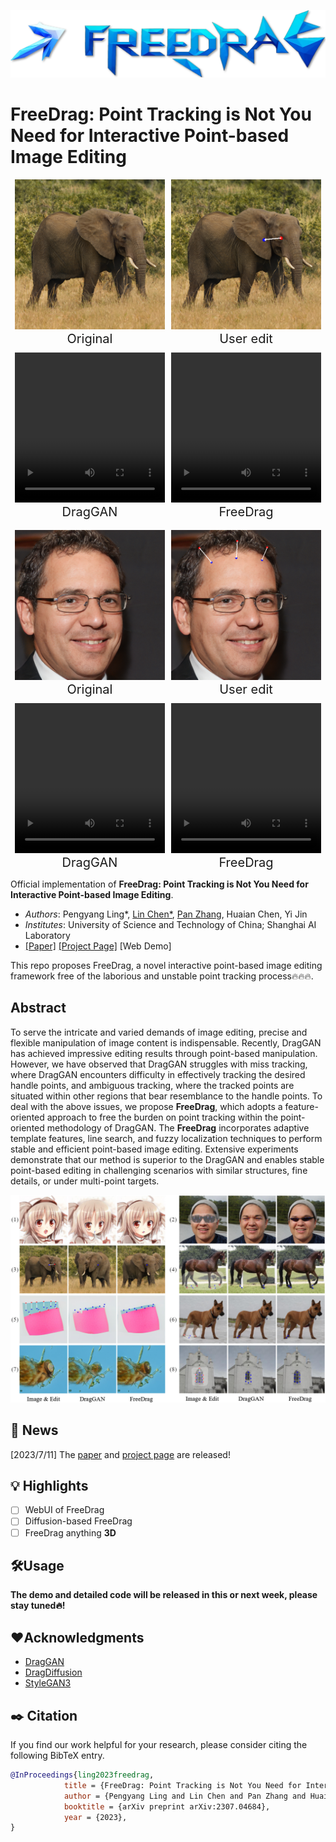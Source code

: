 <p align="center">
  <img src="./resources/logo2.png">
</p>

# FreeDrag: Point Tracking is Not You Need for Interactive Point-based Image Editing

<div style="display: flex; flex-wrap: wrap; gap: 10px; text-align: center; justify-content: center;">
  <div class="img-with-text">
      <img width="240" height="240" src="./resources/examples/elephant_53/original_clear.png" />
      <figcaption style="font-size:20px">Original</figcaption>
  </div>
  <div class="img-with-text">
      <img width="240" height="240" src="./resources/examples/elephant_53/original_edit.png" />
      <figcaption style="font-size:20px">User edit</figcaption>
  </div>
  <div class="video-with-text">
      <video width="240" height="240" controls>
          <source src="./resources/examples/elephant_53/DragGAN.mp4">
      </video>
      <figcaption style="font-size:20px">DragGAN</figcaption>
  </div>
  <div class="video-with-text">
      <video width="240" height="240" controls>
          <source src="./resources/examples/elephant_53/FreeDrag.mp4">
      </video>
      <figcaption style="font-size:20px">FreeDrag</figcaption>
  </div>
</div>

<br>

<div style="display: flex; flex-wrap: wrap; gap: 10px; text-align: center; justify-content: center;">
  <div class="img-with-text">
      <img width="240" height="240" src="./resources/examples/face_233/original_clear.png" />
      <figcaption style="font-size:20px">Original</figcaption>
  </div>
  <div class="img-with-text">
      <img width="240" height="240" src="./resources/examples/face_233/original_edit.png" />
      <figcaption style="font-size:20px">User edit</figcaption>
  </div>
  <div class="video-with-text">
      <video width="240" height="240" controls>
          <source src="./resources/examples/face_233/DragGAN.mp4">
      </video>
      <figcaption style="font-size:20px">DragGAN</figcaption>
  </div>
  <div class="video-with-text">
      <video width="240" height="240" controls>
          <source src="./resources/examples/face_233/FreeDrag.mp4">
      </video>
      <figcaption style="font-size:20px">FreeDrag</figcaption>
  </div>
</div>

Official implementation of **FreeDrag: Point Tracking is Not You Need for Interactive Point-based Image Editing**.
- *Authors*: Pengyang Ling*, [Lin Chen*](https://lin-chen.site), [Pan Zhang](https://panzhang0212.github.io/), Huaian Chen, Yi Jin
- *Institutes*: University of Science and Technology of China; Shanghai AI Laboratory
- [[Paper]](https://arxiv.org/abs/2307.04684) [[Project Page]](https://lin-chen.site/projects/freedrag) [Web Demo]

This repo proposes FreeDrag, a novel interactive point-based image editing framework free of the laborious and unstable point tracking process🔥🔥🔥.

## Abstract
To serve the intricate and varied demands of image editing, precise and flexible manipulation of image content is indispensable. Recently, DragGAN has achieved impressive editing results through point-based manipulation. 
However, we have observed that DragGAN struggles with miss tracking, where DragGAN encounters difficulty in effectively tracking the desired handle points, and ambiguous tracking, where the tracked points are situated within other regions that bear resemblance to the handle points. To deal with the above issues, we propose **FreeDrag**, which adopts a feature-oriented approach to free the burden on point tracking within the point-oriented methodology of DragGAN. The **FreeDrag** incorporates adaptive template features, line search, and fuzzy localization techniques to perform stable and efficient point-based image editing. Extensive experiments demonstrate that our method is superior to the DragGAN and enables stable point-based editing in challenging scenarios with similar structures, fine details, or under multi-point targets. 

![](resources/fig1.png)

## 📜 News
[2023/7/11] The [paper](https://arxiv.org/abs/2307.04684) and [project page](https://lin-chen.site/projects/freedrag) are released!

## 💡 Highlights
- [ ] WebUI of FreeDrag
- [ ] Diffusion-based FreeDrag
- [ ] FreeDrag anything **3D**

## 🛠️Usage
**The demo and detailed code will be released in this or next week, please stay tuned🔥!**

## ❤️Acknowledgments
- [DragGAN](https://github.com/XingangPan/DragGAN/)
- [DragDiffusion](https://yujun-shi.github.io/projects/dragdiffusion.html)
- [StyleGAN3](https://github.com/NVlabs/stylegan3)

## ✒️ Citation
If you find our work helpful for your research, please consider citing the following BibTeX entry.
```bibtex
@InProceedings{ling2023freedrag,
            title = {FreeDrag: Point Tracking is Not You Need for Interactive Point-based Image Editing},
            author = {Pengyang Ling and Lin Chen and Pan Zhang and Huaian Chen and Yi Jin},
            booktitle = {arXiv preprint arXiv:2307.04684},
            year = {2023},
}
```

